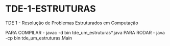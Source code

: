 # TDE-1-ESTRUTURAS
TDE 1 - Resolução de Problemas Estruturados em Computação 

PARA COMPILAR - javac -d bin tde_um_estruturas\*.java
PARA RODAR - java -cp bin tde_um_estruturas.Main
